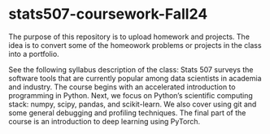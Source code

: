 # stats507-coursework-Fall24
The purpose of this repository is to upload homework and projects. The idea is to convert some of the homeowork problems or projects in the class into a portfolio.

See the following syllabus description of the class:
Stats 507 surveys the software tools that are currently popular among data scientists in academia and industry. 
The course begins with an accelerated introduction to programming in Python. Next, we focus on Python’s scientific computing stack: numpy, scipy, pandas, and scikit-learn.
We also cover using git and some general debugging and profiling techniques. 
The final part of the course is an introduction to deep learning using PyTorch. 
